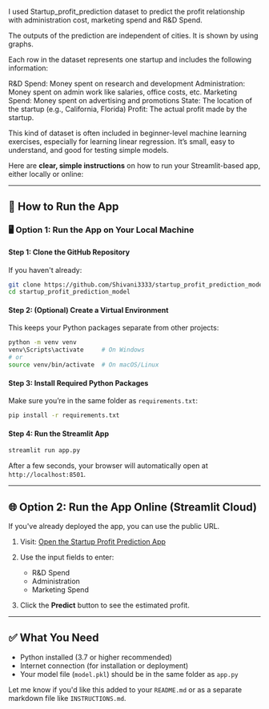 I used Startup_profit_prediction dataset to predict the profit relationship with administration cost, marketing spend and R&D Spend.

The outputs of the prediction are independent of cities. It is shown by using graphs.


Each row in the dataset represents one startup and includes the following information:

R&D Spend: Money spent on research and development
Administration: Money spent on admin work like salaries, office costs, etc.
Marketing Spend: Money spent on advertising and promotions
State: The location of the startup (e.g., California, Florida)
Profit: The actual profit made by the startup.

This kind of dataset is often included in beginner-level machine learning exercises, especially for learning linear regression. It’s small, easy to understand, and good for testing simple models.

Here are **clear, simple instructions** on how to run your Streamlit-based app, either locally or online:

---

## 🔧 How to Run the App

### 🖥️ Option 1: Run the App on Your Local Machine

#### Step 1: Clone the GitHub Repository

If you haven't already:

```bash
git clone https://github.com/Shivani3333/startup_profit_prediction_model.git
cd startup_profit_prediction_model
```

#### Step 2: (Optional) Create a Virtual Environment

This keeps your Python packages separate from other projects:

```bash
python -m venv venv
venv\Scripts\activate     # On Windows
# or
source venv/bin/activate  # On macOS/Linux
```

#### Step 3: Install Required Python Packages

Make sure you’re in the same folder as `requirements.txt`:

```bash
pip install -r requirements.txt
```

#### Step 4: Run the Streamlit App

```bash
streamlit run app.py
```

After a few seconds, your browser will automatically open at `http://localhost:8501`.

---

## 🌐 Option 2: Run the App Online (Streamlit Cloud)

If you've already deployed the app, you can use the public URL.

1. Visit:
  [Open the Startup Profit Prediction App](https://startupprofitpredictionmodel-abcxyz.streamlit.app/)


2. Use the input fields to enter:

   * R\&D Spend
   * Administration
   * Marketing Spend

3. Click the **Predict** button to see the estimated profit.

---

## ✅ What You Need

* Python installed (3.7 or higher recommended)
* Internet connection (for installation or deployment)
* Your model file (`model.pkl`) should be in the same folder as `app.py`

Let me know if you'd like this added to your `README.md` or as a separate markdown file like `INSTRUCTIONS.md`.
